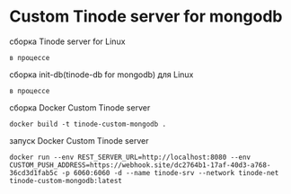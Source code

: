 # Custom Tinode server for mongodb

сборка Tinode server for Linux
```
в процессе
```
сборка init-db(tinode-db for mongodb) для Linux 
```
в процессе
```

сборка Docker Custom Tinode server
```
docker build -t tinode-custom-mongodb .
```

запуск Docker Custom Tinode server
```
docker run --env REST_SERVER_URL=http://localhost:8080 --env CUSTOM_PUSH_ADDRESS=https://webhook.site/dc2764b1-17af-40d3-a768-36cd3d1fab5c -p 6060:6060 -d --name tinode-srv --network tinode-net tinode-custom-mongodb:latest
```